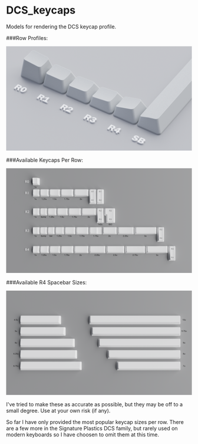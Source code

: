 # DCS_keycaps

Models for rendering the DCS keycap profile.

###Row Profiles:

![Row Profiles](https://github.com/Fooblitzky/DCS_keycaps/blob/master/images/DCS_Profile_Angle.png)

###Available Keycaps Per Row:

![Keycaps Per Row](https://github.com/Fooblitzky/DCS_keycaps/blob/master/images/DCS_Keycaps_by_Rows.png)

###Available R4 Spacebar Sizes:

![Spacebar Sizes](https://github.com/Fooblitzky/DCS_keycaps/blob/master/images/DCS_Keycap_Spacebars.png)

I've tried to make these as accurate as possible, but they may be off to a small degree. Use at your own risk (if any).

So far I have only provided the most popular keycap sizes per row. There are a few more in the Signature Plastics DCS family, but rarely used on modern keyboards so I have choosen to omit them at this time.
